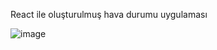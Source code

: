 React ile oluşturulmuş hava durumu uygulaması

![image](https://user-images.githubusercontent.com/91531989/185748704-d6d1708a-792f-4a77-a273-bbe4b3d7abb5.png)
